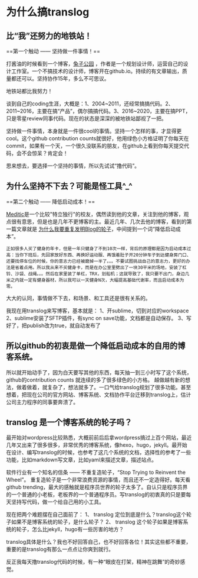 # 为什么搞translog

## 比“我”还努力的地铁站！

==第一个触动 —— 坚持做一件事情！==

打酱油的时候看到一个博客，[兔子公园](https://rouor.github.io/) ，作者是一个规划设计师，运营自己的设计工作室。一个不搞技术的设计师，博客开在github.io。持续的有文章输出，质量都还可以。坚持协作15年，多么不可思议。

地铁站都比我努力！

谈到自己的coding生涯，大概是：1、2004~2011，还经常搞搞代码。2、2011~2016，主要在搞“产品”，偶尔搞搞代码。3、2016~2020，主要在搞PPT，只是零星review同事代码。现在的状态是深深的被地铁站鄙视了一把。

坚持做一件事情，本身就是一件很cool的事情。坚持一个怎样的事，才显得更cool。这个github contribution counts就很好，他用绿色小方格证明了你每天在commit，如果有一个天，一个很久没联系的朋友，在github上看到你每天提交代码，会不会惊呆？肯定会！

思来想去，要选择一个坚持的事情，所以先试试“撸代码”。

## 为什么坚持不下去？可能是怪工具^_^

==第二个触动 —— 降低启动成本！==

[Meditic](https://meditic.com/)是一个比较"特立独行"的校友，偶然读到他的文章，关注到他的博客，观点很有意思，但是也是几年不更博客的主。最近几年、几次去他的博客，看到的第一篇文章就是 [为什么我要重复发明Blog的轮子](https://meditic.com/why-i-write-a-new-blog-program)，中间提到一个词“降低启动成本”。

```
正如很多人买了健身的年卡，但是一年只健身了不到10次一样，背后的原理都是因为启动成本过高：当你下班后，先回家放好东西、再换好运动服、再饿着肚子开20分钟车子到达健身房门口、还要找停车位的时候，你的意志力已经被磨掉一半了。。。不要试图挑战自己的意志力，更好的办法是省着点用。所以我从来不买健身卡，而是在办公室里劈出了一块30平米的场地，安装了杠铃、沙袋、战绳。。。然后在家里装了单杠，TRX，划船机；这就导致了，我只要不出门，身边几米之内就一定有健身器材，所以我可以一天健身N次，大幅提高基础代谢率，而且启动成本为零。
```

大大的认同，事情做不下去，和场景、和工具还是很有关系的。

我现在用translog来写博客，基本就是：
1、开sublime，切到对应的workspace 
2、sublime安装了SFTP插件，有sync on save功能，文档都是自动保存。
3、写好了，把publish改为true，就自动发布了

## 所以github的初衷是做一个降低启动成本的自用的博客系统。

所以就开始动手了，因为白天要写其他的东西，每天抽一到三小时写了这个系统，github的contribution counts 就连续的多了很多绿色的小方格。
越做越有新的想法，做着做着，就复杂了，想法就多了。一口气给translog规划了很多功能。甚至想着，把现在公司的官方网站、博客系统、文档协作平台迁移到translog上，估计公司主力程序的同事要奔溃了。

## translog 是一个博客系统的轮子吗？

最开始对wordpress比较熟悉，大概前前后后拿wordpress搞过上百个网站，最近几年又出来了很多很多，非常优秀的博客系统，像hexo，hugo，jekyll。最开始在设计、编写translog的时候，也参考了这几个系统的文档，选择性的参考了一些功能，比如markdown写文章，比如yaml来描述文章，描述站点。

软件行业有一个知名的信条 —— 不重复造轮子，“Stop Trying to Reinvent the Wheel”。
重复造轮子是一个非常浪费资源的事情，而且还不一定造得好。每天看github trending，最大的感触就是程序员世界的轮子太多了。自认只是程序员界的一个普通的小老板，老板界的一个普通程序员。写translog的初衷真的只是要每天坚持写代码，做一个给自己用的小工具。

现在把两个难题摆在自己面前了：
1、 translog 定位到底是什么？translog这个轮子如果不是博客系统的轮子，是什么轮子？
2、 translog 这个轮子如果是博客系统的轮子，怎么比jekyll，hugo有一些厉害的地方？

translog具体是什么？我也不好回答自己，也不好回答各位！其实这些都不重要，重要的是translog有那么一点点让你爽到就行。

反正我每天撸translog代码的时候，有一种“眼皮在打架，精神在跳舞”的奇妙感觉。